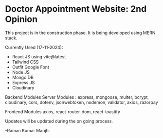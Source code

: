 # Doctor Appointment Website: 2nd Opinion

This project is in the construction phase.
It is being developed using MERN stack.

Currently Used (17-11-2024):
* React JS using vite@latest
* Tailwind CSS
* Outfit Google Font
* Node JS
* Mongo DB
* Express JS
* Cloudinary


Backend Modules
Server Modules : express, mongoose, multer, bcrypt, cloudinary, cors, dotenv, jsonwebtoken, nodemon, validator, axios, razorpay

Frontend Modules
axios, react-router-dom, react-toastify

Updates will be updated during the on going process.

-Raman Kumar Manjhi